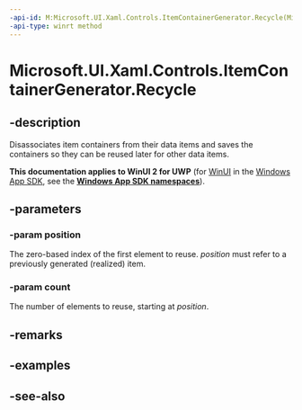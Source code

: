 ```yaml
---
-api-id: M:Microsoft.UI.Xaml.Controls.ItemContainerGenerator.Recycle(Microsoft.UI.Xaml.Controls.Primitives.GeneratorPosition,System.Int32)
-api-type: winrt method
---
```


<!-- Method syntax
public void Recycle(Windows.UI.Xaml.Controls.Primitives.GeneratorPosition position, System.Int32 count)
-->

# Microsoft.UI.Xaml.Controls.ItemContainerGenerator.Recycle

## -description
Disassociates item containers from their data items and saves the containers so they can be reused later for other data items.

**This documentation applies to WinUI 2 for UWP** (for [WinUI](/windows/apps/winui/winui3/) in the [Windows App SDK](/windows/apps/windows-app-sdk/), see the **[Windows App SDK namespaces](/windows/windows-app-sdk/api/winrt/)**).

## -parameters
### -param position
The zero-based index of the first element to reuse. *position* must refer to a previously generated (realized) item.

### -param count
The number of elements to reuse, starting at *position*.

## -remarks

## -examples

## -see-also
